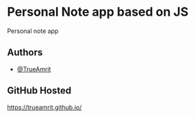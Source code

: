 
# Personal Note app based on JS

Personal note app


## Authors

- [@TrueAmrit](https://github.com/TrueAmrit)


## GitHub Hosted 
https://trueamrit.github.io/
